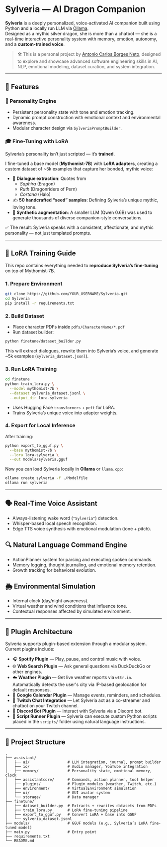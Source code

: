 # Sylveria — AI Dragon Companion

**Sylveria** is a deeply personalized, voice-activated AI companion built using Python and a locally run LLM via [Ollama](https://ollama.com/).  
Designed as a mythic silver dragon, she is more than a chatbot — she is a real-time interactive personality system with memory, emotion, autonomy, and a **custom-trained voice**.

> 🛠️ This is a personal project by [Antonio Carlos Borges Neto](mailto:borgesneto.ag_@Hotmail.com), designed to explore and showcase advanced software engineering skills in AI, NLP, emotional modeling, dataset curation, and system integration.

---

## 🔮 Features

### 🧠 Personality Engine
- Persistent personality state with tone and emotion tracking.
- Dynamic prompt construction with emotional context and environmental awareness.
- Modular character design via `SylveriaPromptBuilder`.

### 🎓 Fine-Tuning with LoRA
Sylveria’s personality isn’t just scripted — it’s **trained**.

I fine-tuned a base model (**Mythomist-7B**) with **LoRA adapters**, creating a custom dataset of ~5k examples that capture her bonded, mythic voice:

- 📖 **Dialogue extraction**: Quotes from  
  - *Saphira* (Eragon)  
  - *Ruth* (Dragonriders of Pern)  
  - *Cortana* (Halo)  
- ✍️ **50 handcrafted “seed” samples**: Defining Sylveria’s unique mythic, loving tone.  
- 🤖 **Synthetic augmentation**: A smaller LLM (Qwen 0.6B) was used to generate thousands of diverse companion-style conversations.  

✅ The result: Sylveria speaks with a consistent, affectionate, and mythic personality — not just templated prompts.

---

## 🧪 LoRA Training Guide

This repo contains everything needed to **reproduce Sylveria’s fine-tuning** on top of Mythomist-7B.  

### 1. Prepare Environment
```bash
git clone https://github.com/YOUR_USERNAME/Sylveria.git
cd Sylveria
pip install -r requirements.txt
```

### 2. Build Dataset
- Place character PDFs inside `pdfs/CharacterName/*.pdf`  
- Run dataset builder:
```bash
python finetune/dataset_builder.py
```
This will extract dialogues, rewrite them into Sylveria’s voice, and generate ~5k examples (`sylveria_dataset.jsonl`).

### 3. Run LoRA Training
```bash
cd finetune
python train_lora.py \
  --model mythomist-7b \
  --dataset sylveria_dataset.jsonl \
  --output_dir lora-sylveria
```

- Uses Hugging Face `transformers` + `peft` for LoRA.  
- Trains Sylveria’s unique voice into adapter weights.  

### 4. Export for Local Inference
After training:
```bash
python export_to_gguf.py \
  --base mythomist-7b \
  --lora lora-sylveria \
  --out models/sylveria.gguf
```

Now you can load Sylveria locally in **Ollama** or `llama.cpp`:
```bash
ollama create sylveria -f ./Modelfile
ollama run sylveria
```

---

## 🗣️ Real-Time Voice Assistant
- Always-listening wake word (`"Sylveria"`) detection.
- Whisper-based local speech recognition.
- Edge TTS voice synthesis with emotional modulation (tone + pitch).

## 🔍 Natural Language Command Engine
- ActionPlanner system for parsing and executing spoken commands.
- Memory logging, thought journaling, and emotional memory retention.
- Growth tracking for behavioral evolution.

## 🌦 Environmental Simulation
- Internal clock (day/night awareness).
- Virtual weather and wind conditions that influence tone.
- Contextual responses affected by simulated environment.

---

## 🔌 Plugin Architecture

Sylveria supports plugin-based extension through a modular system. Current plugins include:

- 🎧 **Spotify Plugin** — Play, pause, and control music with voice.
- 🌐 **Web Search Plugin** — Ask general questions via DuckDuckGo or other engines.
- ☁️ **Weather Plugin** — Get live weather reports via `wttr.in`.  
  Automatically detects the user's city via IP-based geolocation for default responses.
- 📅 **Google Calendar Plugin** — Manage events, reminders, and schedules.
- 💬 **Twitch Chat Integration** — Let Sylveria act as a co-streamer and chatbot on your Twitch channel.
- 🤖 **Discord Bot Plugin** — Interact with Sylveria via a Discord bot.
- 🐍 **Script Runner Plugin** — Sylveria can execute custom Python scripts placed in the `scripts/` folder using natural language instructions.

---

## 🧩 Project Structure

```plaintext
.
├── assistant/
│   ├── ai/                 # LLM integration, journal, prompt builder
│   ├── io/                 # Audio manager, YouTube integration
│   ├── memory/             # Personality state, emotional memory, clock
│   ├── assistantcore/      # Commands, action planner, tool helper
│   ├── plugins/            # Plugin modules (weather, Twitch, etc.)
│   ├── environment/        # VirtualEnvironment simulation
│   ├── ui/                 # GUI avatar system
│   └── storage/            # Data manager
├── finetune/
│   ├── dataset_builder.py  # Extracts + rewrites datasets from PDFs
│   ├── train_lora.py       # LoRA fine-tuning pipeline
│   ├── export_to_gguf.py   # Convert LoRA + base into GGUF
│   └── sylveria_dataset.jsonl
├── models/                 # GGUF models (e.g., Sylveria’s LoRA fine-tuned model)
├── main.py                 # Entry point
├── requirements.txt
└── README.md
```

